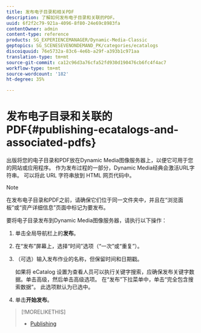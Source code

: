 ```yaml
---
title: 发布电子目录和相关PDF
description: 了解如何发布电子目录和关联的PDF。
uuid: 6f2f2c79-921a-4096-8f80-24e69c8983fa
contentOwner: admin
content-type: reference
products: SG_EXPERIENCEMANAGER/Dynamic-Media-Classic
geptopics: SG_SCENESEVENONDEMAND_PK/categories/ecatalogs
discoiquuid: 76e5732a-83c6-4e6b-a29f-a393b1c971aa
translation-type: tm+mt
source-git-commit: ca12c96d3a76cfa52fd930d190476cb6fc4f4ac7
workflow-type: tm+mt
source-wordcount: '182'
ht-degree: 35%

---
```



# 发布电子目录和关联的PDF{#publishing-ecatalogs-and-associated-pdfs}

出版将您的电子目录和PDF放在Dynamic Media图像服务器上，以便它可用于您的网站或应用程序。 作为发布过程的一部分，Dynamic Media经典会激活URL字符串。 可以将此 URL 字符串放到 HTML 网页代码中。

>[!NOTE]
>
>在发布电子目录和PDF之前，请确保它们位于同一文件夹中，并且在“浏览面板”或“资产详细信息”页面中标记为要发布。

要将电子目录发布到Dynamic Media图像服务器，请执行以下操作：

1. 单击全局导航栏上的&#x200B;**发布**。
1. 在“发布”屏幕上，选择“时间”选项（“一次”或“重复”）。
1. （可选）输入发布作业的名称，但保留时间和日期戳。

   如果将 eCatalog 设置为查看人员可以执行关键字搜索，应确保发布关键字数据。单击高级，然后单击高级选项。 在“发布”下拉菜单中，单击“完全包含搜索数据”。 此选项默认为已选中。

1. 单击&#x200B;**开始发布**。

>[!MORELIKETHIS]
>
>* [Publishing](publishing-files.md)

